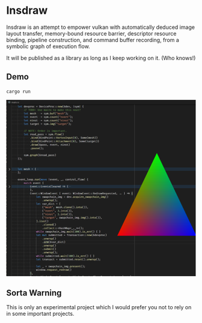 # Insdraw

Insdraw is an attempt to empower vulkan with automatically deduced image layout transfer, memory-bound resource barrier, descriptor resource binding, pipeline construction, and command buffer recording, from a symbolic graph of execution flow.

It will be published as a library as long as I keep working on it. (Who knows!)

## Demo

```bash
cargo run
```

![Instraw demo](./demo.png)

## Sorta Warning

This is only an experimental project which I would prefer you not to rely on in some important projects.
